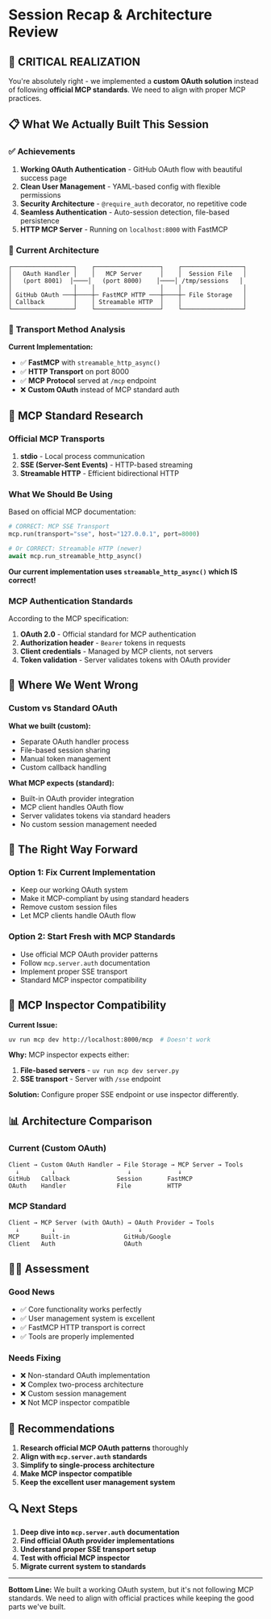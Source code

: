 # Session Recap & Architecture Review

## 🚨 **CRITICAL REALIZATION**

You're absolutely right - we implemented a **custom OAuth solution** instead of following **official MCP standards**. We need to align with proper MCP practices.

## 📋 **What We Actually Built This Session**

### ✅ **Achievements**

1. **Working OAuth Authentication** - GitHub OAuth flow with beautiful success page
2. **Clean User Management** - YAML-based config with flexible permissions
3. **Security Architecture** - `@require_auth` decorator, no repetitive code
4. **Seamless Authentication** - Auto-session detection, file-based persistence
5. **HTTP MCP Server** - Running on `localhost:8000` with FastMCP

### 🔧 **Current Architecture**

```
┌─────────────────┐    ┌──────────────────┐    ┌─────────────────┐
│   OAuth Handler │    │   MCP Server     │    │  Session File   │
│   (port 8001)  │────│   (port 8000)    │────│ /tmp/sessions   │
│                 │    │                  │    │                 │
│ GitHub OAuth ───┼────┼─ FastMCP HTTP ───┼────┼─ File Storage   │
│ Callback        │    │ Streamable HTTP  │    │                 │
└─────────────────┘    └──────────────────┘    └─────────────────┘
```

### 🎯 **Transport Method Analysis**

**Current Implementation:**

- ✅ **FastMCP** with `streamable_http_async()`
- ✅ **HTTP Transport** on port 8000
- ✅ **MCP Protocol** served at `/mcp` endpoint
- ❌ **Custom OAuth** instead of MCP standard auth

## 🧐 **MCP Standard Research**

### **Official MCP Transports**

1. **stdio** - Local process communication
2. **SSE (Server-Sent Events)** - HTTP-based streaming
3. **Streamable HTTP** - Efficient bidirectional HTTP

### **What We Should Be Using**

Based on official MCP documentation:

```python
# CORRECT: MCP SSE Transport
mcp.run(transport="sse", host="127.0.0.1", port=8000)

# Or CORRECT: Streamable HTTP (newer)
await mcp.run_streamable_http_async()
```

**Our current implementation uses `streamable_http_async()` which IS correct!**

### **MCP Authentication Standards**

According to the MCP specification:

1. **OAuth 2.0** - Official standard for MCP authentication
2. **Authorization header** - `Bearer` tokens in requests
3. **Client credentials** - Managed by MCP clients, not servers
4. **Token validation** - Server validates tokens with OAuth provider

## 🤔 **Where We Went Wrong**

### **Custom vs Standard OAuth**

**What we built (custom):**

- Separate OAuth handler process
- File-based session sharing
- Manual token management
- Custom callback handling

**What MCP expects (standard):**

- Built-in OAuth provider integration
- MCP client handles OAuth flow
- Server validates tokens via standard headers
- No custom session management needed

## 🎯 **The Right Way Forward**

### **Option 1: Fix Current Implementation**

- Keep our working OAuth system
- Make it MCP-compliant by using standard headers
- Remove custom session files
- Let MCP clients handle OAuth flow

### **Option 2: Start Fresh with MCP Standards**

- Use official MCP OAuth provider patterns
- Follow `mcp.server.auth` documentation
- Implement proper SSE transport
- Standard MCP inspector compatibility

## 🚀 **MCP Inspector Compatibility**

**Current Issue:**

```bash
uv run mcp dev http://localhost:8000/mcp  # Doesn't work
```

**Why:** MCP inspector expects either:

1. **File-based servers** - `uv run mcp dev server.py`
2. **SSE transport** - Server with `/sse` endpoint

**Solution:** Configure proper SSE endpoint or use inspector differently.

## 📊 **Architecture Comparison**

### **Current (Custom OAuth)**

```
Client → Custom OAuth Handler → File Storage → MCP Server → Tools
  ↓         ↓                    ↓             ↓
GitHub   Callback             Session       FastMCP
OAuth    Handler              File          HTTP
```

### **MCP Standard**

```
Client → MCP Server (with OAuth) → OAuth Provider → Tools
  ↓         ↓                       ↓
MCP      Built-in               GitHub/Google
Client   Auth                   OAuth
```

## 🤷‍♂️ **Assessment**

### **Good News**

- ✅ Core functionality works perfectly
- ✅ User management system is excellent
- ✅ FastMCP HTTP transport is correct
- ✅ Tools are properly implemented

### **Needs Fixing**

- ❌ Non-standard OAuth implementation
- ❌ Complex two-process architecture
- ❌ Custom session management
- ❌ Not MCP inspector compatible

## 🎯 **Recommendations**

1. **Research official MCP OAuth patterns** thoroughly
2. **Align with `mcp.server.auth` standards**
3. **Simplify to single-process architecture**
4. **Make MCP inspector compatible**
5. **Keep the excellent user management system**

## 🔍 **Next Steps**

1. **Deep dive into `mcp.server.auth` documentation**
2. **Find official OAuth provider implementations**
3. **Understand proper SSE transport setup**
4. **Test with official MCP inspector**
5. **Migrate current system to standards**

---

**Bottom Line:** We built a working OAuth system, but it's not following MCP standards. We need to align with official practices while keeping the good parts we've built.
